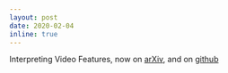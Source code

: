 ```yaml
---
layout: post
date: 2020-02-04
inline: true
---
```


Interpreting Video Features, now on [arXiv](https://arxiv.org/abs/2002.00367), and on [github](https://github.com/interpreting-video-features/interpreting-video-features)
